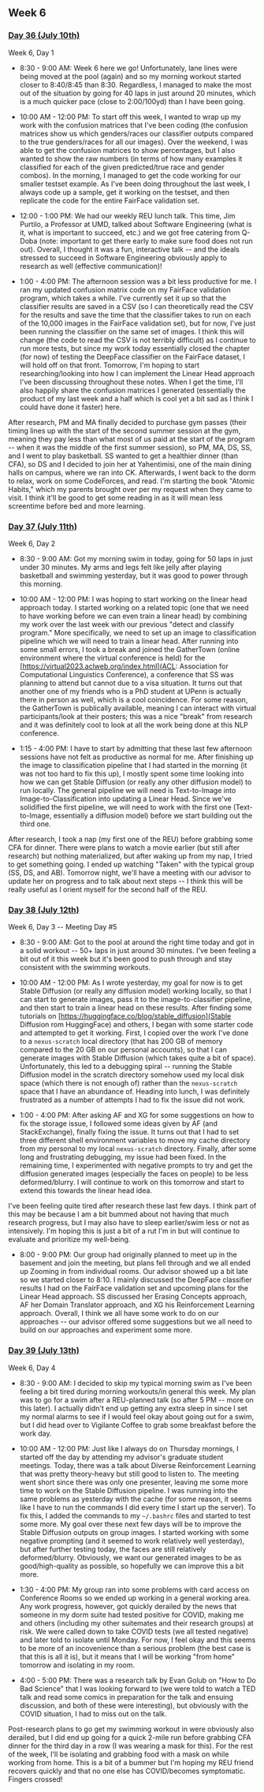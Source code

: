 ## Week 6

### <u>Day 36 (July 10th)</u>

Week 6, Day 1

 - 8:30 - 9:00 AM: Week 6 here we go! Unfortunately, lane lines were being moved at the pool (again) and so my morning workout started closer to 8:40/8:45 than 8:30. Regardless, I managed to make the most out of the situation by going for 40 laps in just around 20 minutes, which is a much quicker pace (close to 2:00/100yd) than I have been going.

 - 10:00 AM - 12:00 PM: To start off this week, I wanted to wrap up my work with the confusion matrices that I've been coding (the confusion matrices show us which genders/races our classifier outputs compared to the true genders/races for all our images). Over the weekend, I was able to get the confusion matrices to show percentages, but I also wanted to show the raw numbers (in terms of how many examples it classified for each of the given predicted/true race and gender combos). In the morning, I managed to get the code working for our smaller testset example. As I've been doing throughout the last week, I always code up a sample, get it working on the testset, and then replicate the code for the entire FairFace validation set.

 - 12:00 - 1:00 PM: We had our weekly REU lunch talk. This time, Jim Purtilo, a Professor at UMD, talked about Software Engineering (what is it, what is important to succeed, etc.) and we got free catering from Q-Doba (note: important to get there early to make sure food does not run out). Overall, I thought it was a fun, interactive talk -- and the ideals stressed to succeed in Software Engineering obviously apply to research as well (effective communication)!

- 1:00 - 4:00 PM: The afternoon session was a bit less productive for me. I ran my updated confusion matrix code on my FairFace validation program, which takes a while. I've currently set it up so that the classifier results are saved in a CSV (so I can theoretically read the CSV for the results and save the time that the classifier takes to run on each of the 10,000 images in the FairFace validation set), but for now, I've just been running the classifier on the same set of images. I think this will change (the code to read the CSV is not terribly difficult) as I continue to run more tests, but since my work today essentially closed the chapter (for now) of testing the DeepFace classifier on the FairFace dataset, I will hold off on that front. Tomorrow, I'm hoping to start researching/looking into how I can implement the Linear Head approach I've been discussing throughout these notes. When I get the time, I'll also happily share the confusion matrices I generated (essentially the product of my last week and a half which is cool yet a bit sad as I think I could have done it faster) here.

After research, PM and MA finally decided to purchase gym passes (their timing lines up with the start of the second summer session at the gym, meaning they pay less than what most of us paid at the start of the program -- when it was the middle of the first summer session), so PM, MA, DS, SS, and I went to play basketball. SS wanted to get a healthier dinner (than CFA), so DS and I decided to join her at Yahentimisi, one of the main dining halls on campus, where we ran into CK. Afterwards, I went back to the dorm to relax, work on some CodeForces, and read. I'm starting the book "Atomic Habits," which my parents brought over per my request when they came to visit. I think it'll be good to get some reading in as it will mean less screentime before bed and more learning. 

### <u>Day 37 (July 11th)</u>

Week 6, Day 2

 - 8:30 - 9:00 AM: Got my morning swim in today, going for 50 laps in just under 30 minutes. My arms and legs felt like jelly after playing basketball and swimming yesterday, but it was good to power through this morning.

 - 10:00 AM - 12:00 PM: I was hoping to start working on the linear head approach today. I started working on a related topic (one that we need to have working before we can even train a linear head) by combining my work over the last week with our previous "detect and classify program." More specifically, we need to set up an image to classification pipeline which we will need to train a linear head. After running into some small errors, I took a break and joined the GatherTown (online environment where the virtual conference is held) for the [https://virtual2023.aclweb.org/index.html](ACL: Association for Computational Linguistics Conference), a conference that SS was planning to attend but cannot due to a visa situation. It turns out that another one of my friends who is a PhD student at UPenn is actually there in person as well, which is a cool coincidence. For some reason, the GatherTown is publically available, meaning I can interact with virtual participants/look at their posters; this was a nice "break" from research and it was definitely cool to look at all the work being done at this NLP conference.

 - 1:15 - 4:00 PM: I have to start by admitting that these last few afternoon sessions have not felt as productive as normal for me. After finishing up the image to classification pipeline that I had started in the morning (it was not too hard to fix this up), I mostly spent some time looking into how we can get Stable Diffusion (or really any other diffusion model) to run locally. The general pipeline we will need is Text-to-Image into Image-to-Classification into updating a Linear Head. Since we've solidified the first pipeline, we will need to work with the first one (Text-to-Image, essentially a diffusion model) before we start building out the third one.

 After research, I took a nap (my first one of the REU) before grabbing some CFA for dinner. There were plans to watch a movie earlier (but still after research) but nothing materialized, but after waking up from my nap, I tried to get something going. I ended up watching "Taken" with the typical group (SS, DS, and AB). Tomorrow night, we'll have a meeting with our advisor to update her on progress and to talk about next steps -- I think this will be really useful as I orient myself for the second half of the REU.

 ### <u>Day 38 (July 12th)</u>

Week 6, Day 3 -- Meeting Day #5

 - 8:30 - 9:00 AM: Got to the pool at around the right time today and got in a solid workout -- 50+ laps in just around 30 minutes. I've been feeling a bit out of it this week but it's been good to push through and stay consistent with the swimming workouts.

 - 10:00 AM - 12:00 PM: As I wrote yesterday, my goal for now is to get Stable Diffusion (or really any diffusion model) working locally, so that I can start to generate images, pass it to the image-to-classifier pipeline, and then start to train a linear head on these results. After finding some tutorials on [https://huggingface.co/blog/stable_diffusion](Stable Diffusion rom HuggingFace) and others, I began with some starter code and attempted to get it working. First, I copied over the work I've done to a `nexus-scratch` local directory (that has 200 GB of memory compared to the 20 GB on our personal accounts), so that I can generate images with Stable Diffusion (which takes quite a bit of space). Unfortunately, this led to a debugging spiral -- running the Stable Diffusion model in the scratch directory somehow used my local disk space (which there is not enough of) rather than the `nexus-scratch` space that I have an abundance of. Heading into lunch, I was definitely frustrated as a number of attempts I had to fix the issue did not work.

- 1:00 - 4:00 PM: After asking AF and XG for some suggestions on how to fix the storage issue, I followed some ideas given by AF (and StackExchange), finally fixing the issue. It turns out that I had to set three different shell environment variables to move my cache directory from my personal to my local `nexus-scratch` directory. Finally, after some long and frustrating debugging, my issue had been fixed. In the remaining time, I experimented with negative prompts to try and get the diffusion generated images (especially the faces on people) to be less deformed/blurry. I will continue to work on this tomorrow and start to extend this towards the linear head idea.

I've been feeling quite tired after research these last few days. I think part of this may be because I am a bit bummed about not having that much research progress, but I may also have to sleep earlier/swim less or not as intensively. I'm hoping this is just a bit of a rut I'm in but will continue to evaluate and prioritize my well-being.

- 8:00 - 9:00 PM: Our group had originally planned to meet up in the basement and join the meeting, but plans fell through and we all ended up Zooming in from individual rooms. Our advisor showed up a bit late so we started closer to 8:10. I mainly discussed the DeepFace classifier results I had on the FairFace validation set and upcoming plans for the Linear Head approach. SS discussed her Erasing Concepts approach, AF her Domain Translator approach, and XG his Reinforcement Learning approach. Overall, I think we all have some work to do on our approaches -- our advisor offered some suggestions but we all need to build on our approaches and experiment some more.


 ### <u>Day 39 (July 13th)</u>

Week 6, Day 4

- 8:30 - 9:00 AM: I decided to skip my typical morning swim as I've been feeling a bit tired during morning workouts/in general this week. My plan was to go for a swim after a REU-planned talk (so after 5 PM -- more on this later). I actually didn't end up getting any extra sleep in since I set my normal alarms to see if I would feel okay about going out for a swim, but I did head over to Vigilante Coffee to grab some breakfast before the work day.

- 10:00 AM - 12:00 PM: Just like I always do on Thursday mornings, I started off the day by attending my advisor's graduate student meetings. Today, there was a talk about Diverse Reinforcement Learning that was pretty theory-heavy but still good to listen to. The meeting went short since there was only one presenter, leaving me some more time to work on the Stable Diffusion pipeline. I was running into the same problems as yesterday with the cache (for some reason, it seems like I have to run the commands I did every time I start up the server). To fix this, I added the commands to my `~/.bashrc` files and started to test some more. My goal over these next few days will be to improve the Stable Diffusion outputs on group images. I started working with some negative prompting (and it seemed to work relatively well yesterday), but after further testing today, the faces are still relatively deformed/blurry. Obviously, we want our generated images to be as good/high-quality as possible, so hopefully we can improve this a bit more.

- 1:30 - 4:00 PM: My group ran into some problems with card access on Conference Rooms so we ended up working in a general working area. Any work progress, however, got quickly derailed by the news that someone in my dorm suite had tested positive for COVID, making me and others (including my other suitemates and their research groups) at risk. We were called down to take COVID tests (we all tested negative) and later told to isolate until Monday. For now, I feel okay and this seems to be more of an incovenience than a serious problem (the best case is that this is all it is), but it means that I will be working "from home" tomorrow and isolating in my room.

- 4:00 - 5:00 PM: There was a research talk by Evan Golub on "How to Do Bad Science" that I was looking forward to (we were told to watch a TED talk and read some comics in preparation for the talk and ensuing discussion, and both of these were interesting), but obviously with the COVID situation, I had to miss out on the talk.

Post-research plans to go get my swimming workout in were obviously also derailed, but I did end up going for a quick 2-mile run before grabbing CFA dinner for the third day in a row (I was wearing a mask for this). For the rest of the week, I'll be isolating and grabbing food with a mask on while working from home. This is a bit of a bummer but I'm hoping my REU friend recovers quickly and that no one else has COVID/becomes symptomatic. Fingers crossed!